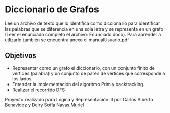 # Diccionario de Grafos

Lee un archivo de texto que lo identifica como diccionario para identificar las palabras que se diferencia en una sola letra
 y se representa en un grafo (Leer el enunciado completo el archivo: Enunciado.docx). Para aprender a utlizarlo también se encuentra anexo el manualUsuario.pdf
 
 ## Objetivos
 + Representar como un grafo el diccionario, con un conjunto finito de vertices (palabra) y un conjunto de pares de vértices que corresponde a los lados.
 + Entender la implementación del algoritmo Prim y backtracking.
 + Realizar el recorrido DFS
 
 Proyecto realizado para Lógica y Representación III por Carlos Alberto Benavidez y Deiry Sofía Navas Muriel
